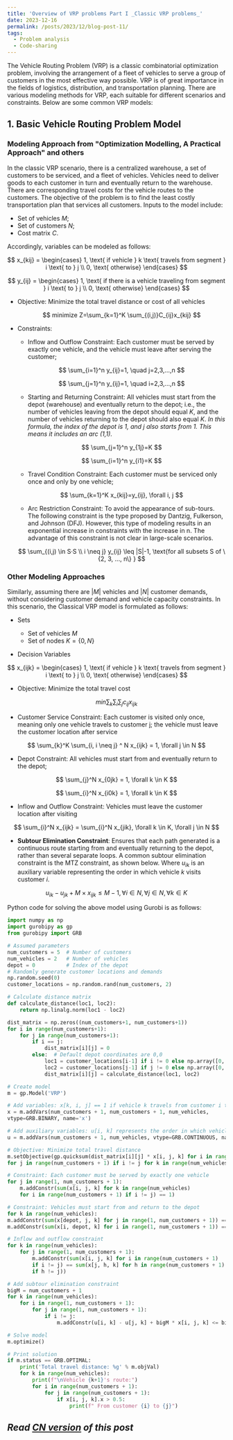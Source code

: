 ```yaml
---
title: 'Overview of VRP problems Part I _Classic VRP problems_'
date: 2023-12-16
permalink: /posts/2023/12/blog-post-11/
tags:
  - Problem analysis
  - Code-sharing
---
```


The Vehicle Routing Problem (VRP) is a classic combinatorial optimization problem, involving the arrangement of a fleet of vehicles to serve a group of customers in the most effective way possible. VRP is of great importance in the fields of logistics, distribution, and transportation planning. There are various modeling methods for VRP, each suitable for different scenarios and constraints. Below are some common VRP models:

## 1. Basic Vehicle Routing Problem Model

### Modeling Approach from "Optimization Modelling, A Practical Approach" and others
In the classic VRP scenario, there is a centralized warehouse, a set of customers to be serviced, and a fleet of vehicles. Vehicles need to deliver goods to each customer in turn and eventually return to the warehouse. There are corresponding travel costs for the vehicle routes to the customers. The objective of the problem is to find the least costly transportation plan that services all customers. Inputs to the model include:
+ Set of vehicles $M$;
+ Set of customers $N$;
+ Cost matrix $C$.

Accordingly, variables can be modeled as follows:

$$
x_{kij} = \begin{cases}
  1, \text{ if vehicle } k \text{ travels from segment } i \text{ to } j \\
  0, \text{ otherwise}
\end{cases}
$$

$$
y_{ij} = \begin{cases}
  1, \text{ if there is a vehicle traveling from segment } i \text{ to } j \\
  0, \text{ otherwise}
\end{cases}
$$

+ Objective: Minimize the total travel distance or cost of all vehicles

  $$
  minimize Z=\sum_{k=1}^K \sum_{(i,j)}C_{ij}x_{kij}
  $$

+ Constraints:
    + Inflow and Outflow Constraint: Each customer must be served by exactly one vehicle, and the vehicle must leave after serving the customer;

    $$
    \sum_{i=1}^n y_{ij}=1, \quad j=2,3,...,n
    $$

    $$
    \sum_{j=1}^n y_{ij}=1, \quad i=2,3,...,n
    $$

    + Starting and Returning Constraint: All vehicles must start from the depot (warehouse) and eventually return to the depot; i.e., the number of vehicles leaving from the depot should equal $K$, and the number of vehicles returning to the depot should also equal $K$. _In this formula, the index of the depot is 1, and j also starts from 1. This means it includes an arc (1,1)._

    $$
    \sum_{j=1}^n y_{1j}=K
    $$

    $$
    \sum_{i=1}^n y_{i1}=K
    $$

    + Travel Condition Constraint: Each customer must be serviced only once and only by one vehicle;

    $$
    \sum_{k=1}^K x_{kij}=y_{ij},  \forall i, j
    $$

    + Arc Restriction Constraint: To avoid the appearance of sub-tours. The following constraint is the type proposed by Dantzig, Fulkerson, and Johnson (DFJ). However, this type of modeling results in an exponential increase in constraints with the increase in n. The advantage of this constraint is not clear in large-scale scenarios.

    $$
    \sum_{(i,j) \in S·S \\ i \neq j} y_{ij} \leq |S|-1, \text{for all subsets  S of \{2, 3, ..., n\} }
    $$


### Other Modeling Approaches

Similarly, assuming there are $|M|$ vehicles and $|N|$ customer demands, without considering customer demand and vehicle capacity constraints. In this scenario, the Classical VRP model is formulated as follows:

  + Sets
    + Set of vehicles $M$
    + Set of nodes $K=\{0, N\}$

  + Decision Variables

  $$
  x_{ijk} = \begin{cases}
    1, \text{ if vehicle } k \text{ travels from segment } i \text{ to } j \\
    0, \text{ otherwise}
  \end{cases}
  $$

  + Objective: Minimize the total travel cost

  $$
  min \sum_{k} \sum_{i} \sum_{j} c_{ij}x_{ijk}
  $$
  
  + Customer Service Constraint: Each customer is visited only once, meaning only one vehicle travels to customer j; the vehicle must leave the customer location after service

  $$
  \sum_{k}^K \sum_{i, i \neq j} ^ N x_{ijk} = 1, \forall j \in N
  $$

  + Depot Constraint: All vehicles must start from and eventually return to the depot;

  $$
  \sum_{j}^N x_{0jk} = 1, \forall k \in K
  $$


  $$
  \sum_{i}^N x_{i0k} = 1, \forall k \in K
  $$

  + Inflow and Outflow Constraint: Vehicles must leave the customer location after visiting

  $$
  \sum_{i}^N x_{ijk} = \sum_{i}^N x_{jik}, \forall k \in K, \forall j \in N
  $$

  + **Subtour Elimination Constraint**: Ensures that each path generated is a continuous route starting from and eventually returning to the depot, rather than several separate loops. A common subtour elimination constraint is the MTZ constraint, as shown below. Where $u_{ik}$ is an auxiliary variable representing the order in which vehicle $k$ visits customer $i$.

  $$
  u_{ik} - u_{jk} + M \times x_{ijk} \leq M - 1, \forall i \in N, \forall j \in N, \forall k \in K
  $$

  
  Python code for solving the above model using Gurobi is as follows:

```python
import numpy as np
import gurobipy as gp
from gurobipy import GRB

# Assumed parameters
num_customers = 5  # Number of customers
num_vehicles = 2   # Number of vehicles
depot = 0          # Index of the depot
# Randomly generate customer locations and demands
np.random.seed(0)
customer_locations = np.random.rand(num_customers, 2)

# Calculate distance matrix
def calculate_distance(loc1, loc2):
    return np.linalg.norm(loc1 - loc2)

dist_matrix = np.zeros((num_customers+1, num_customers+1))
for i in range(num_customers+1):
    for j in range(num_customers+1):
        if i == j:
            dist_matrix[i][j] = 0
        else:  # Default depot coordinates are 0,0
            loc1 = customer_locations[i-1] if i != 0 else np.array([0, 0])
            loc2 = customer_locations[j-1] if j != 0 else np.array([0, 0])
            dist_matrix[i][j] = calculate_distance(loc1, loc2)

# Create model
m = gp.Model('VRP')

# Add variables: x[k, i, j] == 1 if vehicle k travels from customer i to j
x = m.addVars(num_customers + 1, num_customers + 1, num_vehicles,
vtype=GRB.BINARY, name='x')

# Add auxiliary variables: u[i, k] represents the order in which vehicle k visits customer i
u = m.addVars(num_customers + 1, num_vehicles, vtype=GRB.CONTINUOUS, name='u')

# Objective: Minimize total travel distance
m.setObjective(gp.quicksum(dist_matrix[i][j] * x[i, j, k] for i in range(num_customers + 1) 
for j in range(num_customers + 1) if i != j for k in range(num_vehicles)), GRB.MINIMIZE)

# Constraint: Each customer must be served by exactly one vehicle
for j in range(1, num_customers + 1):
    m.addConstr(sum(x[i, j, k] for k in range(num_vehicles) 
    for i in range(num_customers + 1) if i != j) == 1)

# Constraint: Vehicles must start from and return to the depot
for k in range(num_vehicles):
m.addConstr(sum(x[depot, j, k] for j in range(1, num_customers + 1)) == 1)
m.addConstr(sum(x[i, depot, k] for i in range(1, num_customers + 1)) == 1)

# Inflow and outflow constraint
for k in range(num_vehicles):
    for j in range(1, num_customers + 1):
        m.addConstr(sum(x[i, j, k] for i in range(num_customers + 1)
        if i != j) == sum(x[j, h, k] for h in range(num_customers + 1)
        if h != j))

# Add subtour elimination constraint
bigM = num_customers + 1
for k in range(num_vehicles):
    for i in range(1, num_customers + 1):
        for j in range(1, num_customers + 1):
            if i != j:
                m.addConstr(u[i, k] - u[j, k] + bigM * x[i, j, k] <= bigM - 1)

# Solve model
m.optimize()

# Print solution
if m.status == GRB.OPTIMAL:
    print('Total travel distance: %g' % m.objVal)
    for k in range(num_vehicles):
        print(f"\nVehicle {k+1}'s route:")
        for i in range(num_customers + 1):
            for j in range(num_customers + 1):
                if x[i, j, k].x > 0.5:
                    print(f" From customer {i} to {j}")
```

*Read [CN version](https://yqwang96.github.io/cnposts/2023/12/blog-post-11/) of this post*
------
